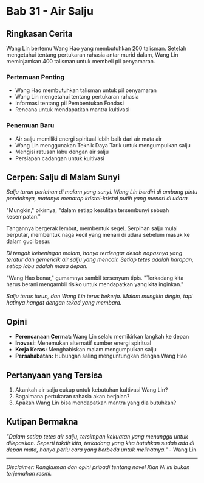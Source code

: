 # Bab 31 - Air Salju

## Ringkasan Cerita

Wang Lin bertemu Wang Hao yang membutuhkan 200 talisman. Setelah mengetahui tentang pertukaran rahasia antar murid dalam, Wang Lin meminjamkan 400 talisman untuk membeli pil penyamaran.

### Pertemuan Penting
- Wang Hao membutuhkan talisman untuk pil penyamaran
- Wang Lin mengetahui tentang pertukaran rahasia
- Informasi tentang pil Pembentukan Fondasi
- Rencana untuk mendapatkan mantra kultivasi

### Penemuan Baru
- Air salju memiliki energi spiritual lebih baik dari air mata air
- Wang Lin menggunakan Teknik Daya Tarik untuk mengumpulkan salju
- Mengisi ratusan labu dengan air salju
- Persiapan cadangan untuk kultivasi

## Cerpen: Salju di Malam Sunyi

*Salju turun perlahan di malam yang sunyi. Wang Lin berdiri di ambang pintu pondoknya, matanya menatap kristal-kristal putih yang menari di udara.*

"Mungkin," pikirnya, "dalam setiap kesulitan tersembunyi sebuah kesempatan."

Tangannya bergerak lembut, membentuk segel. Serpihan salju mulai berputar, membentuk naga kecil yang menari di udara sebelum masuk ke dalam guci besar.

*Di tengah keheningan malam, hanya terdengar desah napasnya yang teratur dan gemericik air salju yang mencair. Setiap tetes adalah harapan, setiap labu adalah masa depan.*

"Wang Hao benar," gumamnya sambil tersenyum tipis. "Terkadang kita harus berani mengambil risiko untuk mendapatkan yang kita inginkan."

*Salju terus turun, dan Wang Lin terus bekerja. Malam mungkin dingin, tapi hatinya hangat dengan tekad yang membara.*

## Opini

- **Perencanaan Cermat:** Wang Lin selalu memikirkan langkah ke depan
- **Inovasi:** Menemukan alternatif sumber energi spiritual
- **Kerja Keras:** Menghabiskan malam mengumpulkan salju
- **Persahabatan:** Hubungan saling menguntungkan dengan Wang Hao

## Pertanyaan yang Tersisa

1. Akankah air salju cukup untuk kebutuhan kultivasi Wang Lin?
2. Bagaimana pertukaran rahasia akan berjalan?
3. Apakah Wang Lin bisa mendapatkan mantra yang dia butuhkan?

## Kutipan Bermakna

*"Dalam setiap tetes air salju, tersimpan kekuatan yang menunggu untuk dilepaskan. Seperti takdir kita, terkadang yang kita butuhkan sudah ada di depan mata, hanya perlu cara yang berbeda untuk melihatnya."* - Wang Lin

---

_Disclaimer: Rangkuman dan opini pribadi tentang novel Xian Ni ini bukan terjemahan resmi._